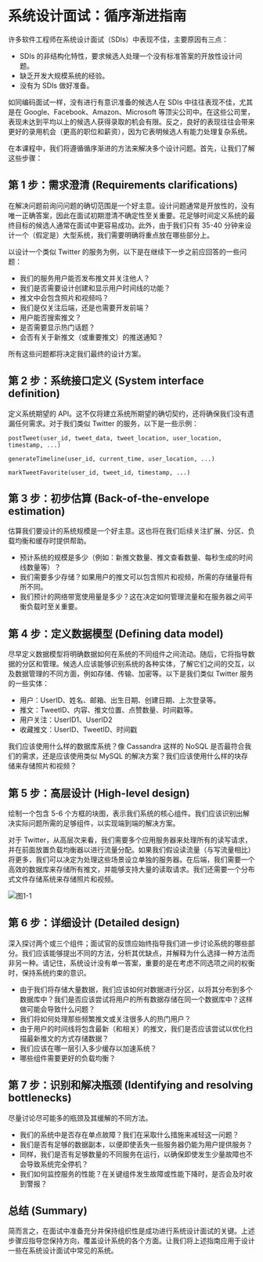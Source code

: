 # 系统设计面试：循序渐进指南

许多软件工程师在系统设计面试（SDIs）中表现不佳，主要原因有三点：
- SDIs 的非结构化特性，要求候选人处理一个没有标准答案的开放性设计问题。
- 缺乏开发大规模系统的经验。
- 没有为 SDIs 做好准备。

如同编码面试一样，没有进行有意识准备的候选人在 SDIs 中往往表现不佳，尤其是在 Google、Facebook、Amazon、Microsoft 等顶尖公司中。在这些公司里，表现未达到平均以上的候选人获得录取的机会有限。反之，良好的表现往往会带来更好的录用机会（更高的职位和薪资），因为它表明候选人有能力处理复杂系统。

在本课程中，我们将遵循循序渐进的方法来解决多个设计问题。首先，让我们了解这些步骤：

## 第 1 步：需求澄清 (Requirements clarifications)

在解决问题前询问问题的确切范围是一个好主意。设计问题通常是开放性的，没有唯一正确答案，因此在面试初期澄清不确定性至关重要。花足够时间定义系统的最终目标的候选人通常在面试中更容易成功。此外，由于我们只有 35-40 分钟来设计一个（假定是）大型系统，我们需要明确将重点放在哪些部分上。

以设计一个类似 Twitter 的服务为例，以下是在继续下一步之前应回答的一些问题：
- 我们的服务用户能否发布推文并关注他人？
- 我们是否需要设计创建和显示用户时间线的功能？
- 推文中会包含照片和视频吗？
- 我们是仅关注后端，还是也需要开发前端？
- 用户能否搜索推文？
- 是否需要显示热门话题？
- 会否有关于新推文（或重要推文）的推送通知？

所有这些问题都将决定我们最终的设计方案。

## 第 2 步：系统接口定义 (System interface definition)

定义系统期望的 API。这不仅将建立系统所期望的确切契约，还将确保我们没有遗漏任何需求。对于我们类似 Twitter 的服务，以下是一些示例：

`postTweet(user_id, tweet_data, tweet_location, user_location, timestamp, ...)`

`generateTimeline(user_id, current_time, user_location, ...)`

`markTweetFavorite(user_id, tweet_id, timestamp, ...)`

## 第 3 步：初步估算 (Back-of-the-envelope estimation)

估算我们要设计的系统规模是一个好主意。这也将在我们后续关注扩展、分区、负载均衡和缓存时提供帮助。
- 预计系统的规模是多少（例如：新推文数量、推文查看数量、每秒生成的时间线数量等）？
- 我们需要多少存储？如果用户的推文可以包含照片和视频，所需的存储量将有所不同。
- 我们预计的网络带宽使用量是多少？这在决定如何管理流量和在服务器之间平衡负载时至关重要。

## 第 4 步：定义数据模型 (Defining data model)

尽早定义数据模型将明确数据如何在系统的不同组件之间流动。随后，它将指导数据的分区和管理。候选人应该能够识别系统的各种实体，了解它们之间的交互，以及数据管理的不同方面，例如存储、传输、加密等。以下是我们类似 Twitter 服务的一些实体：
- 用户：UserID、姓名、邮箱、出生日期、创建日期、上次登录等。
- 推文：TweetID、内容、推文位置、点赞数量、时间戳等。
- 用户关注：UserID1、UserID2
- 收藏推文：UserID、TweetID、时间戳

我们应该使用什么样的数据库系统？像 Cassandra 这样的 NoSQL 是否最符合我们的需求，还是应该使用类似 MySQL 的解决方案？我们应该使用什么样的块存储来存储照片和视频？

## 第 5 步：高层设计 (High-level design)

绘制一个包含 5-6 个方框的块图，表示我们系统的核心组件。我们应该识别出解决实际问题所需的足够组件，以实现端到端的解决方案。

对于 Twitter，从高层次来看，我们需要多个应用服务器来处理所有的读写请求，并在前面放置负载均衡器以进行流量分配。如果我们假设读流量（与写流量相比）将更多，我们可以决定为处理这些场景设立单独的服务器。在后端，我们需要一个高效的数据库来存储所有推文，并能够支持大量的读取请求。我们还需要一个分布式文件存储系统来存储照片和视频。

![图1-1](/grokking/f1-1.png)

## 第 6 步：详细设计 (Detailed design)

深入探讨两个或三个组件；面试官的反馈应始终指导我们进一步讨论系统的哪些部分。我们应该能够提出不同的方法，分析其优缺点，并解释为什么选择一种方法而非另一种。请记住，系统设计没有单一答案，重要的是在考虑不同选项之间的权衡时，保持系统约束的意识。
- 由于我们将存储大量数据，我们应该如何对数据进行分区，以将其分布到多个数据库中？我们是否应该尝试将用户的所有数据存储在同一个数据库中？这样做可能会导致什么问题？
- 我们将如何处理那些频繁推文或关注很多人的热门用户？
- 由于用户的时间线将包含最新（和相关）的推文，我们是否应该尝试以优化扫描最新推文的方式存储数据？
- 我们应该在哪一层引入多少缓存以加速系统？
- 哪些组件需要更好的负载均衡？

## 第 7 步：识别和解决瓶颈 (Identifying and resolving bottlenecks)

尽量讨论尽可能多的瓶颈及其缓解的不同方法。
- 我们的系统中是否存在单点故障？我们在采取什么措施来减轻这一问题？
- 我们是否有足够的数据副本，以便即使丢失一些服务器仍能为用户提供服务？
- 同样，我们是否有足够数量的不同服务在运行，以确保即使发生少量故障也不会导致系统完全停机？
- 我们如何监控服务的性能？在关键组件发生故障或性能下降时，是否会及时收到警报？

## 总结 (Summary)

简而言之，在面试中准备充分并保持组织性是成功进行系统设计面试的关键。上述步骤应指导您保持方向，覆盖设计系统的各个方面。让我们将上述指南应用于设计一些在系统设计面试中常见的系统。
